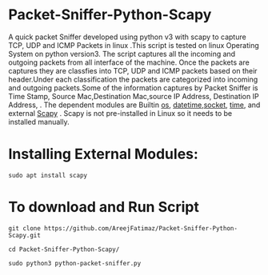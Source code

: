 # Packet-Sniffer-Python-Scapy
A quick packet Sniffer developed using python v3 with scapy to capture TCP, UDP and ICMP Packets in linux .This script is tested on linux Operating System on python version3. The script captures all the incoming and outgoing packets from all interface of the machine. Once the packets are captures they are classfies into TCP, UDP and ICMP packets based on their header.Under each classification the packets are categorized into incoming and outgoing packets.Some of the information captures by Packet Sniffer is Time Stamp, Source Mac,Destination Mac,source IP Address, Destination IP Address, 
. The dependent modules are Builtin [os](https://docs.python.org/3/library/os.html), [datetime](https://docs.python.org/3/library/datetime.html),[socket](https://docs.python.org/3/library/socket.html), [time](https://docs.python.org/3/library/time.html), and external [Scapy](https://scapy.net/) . Scapy is not pre-installed in Linux so it needs to be installed manually.

# Installing External Modules:   
```
sudo apt install scapy  
```

# To download and Run Script
```
git clone https://github.com/AreejFatimaz/Packet-Sniffer-Python-Scapy.git
```
```
cd Packet-Sniffer-Python-Scapy/  
```
```
sudo python3 python-packet-sniffer.py       
```
